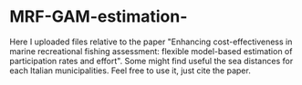 # MRF-GAM-estimation-
Here I uploaded files relative to the paper "Enhancing cost-effectiveness in marine recreational fishing assessment: flexible model-based estimation of participation rates and effort". 
Some might find useful the sea distances for each Italian municipalities. Feel free to use it, just cite the paper. 
